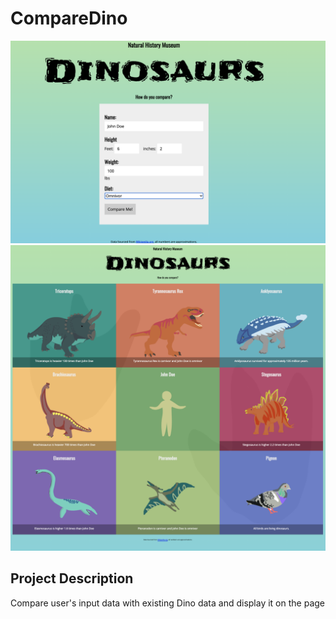 # CompareDino
![Image](CompareDino1.png)
![Image](CompareDino2.png)


## Project Description
Compare user's input data with existing Dino data and display it on the page
